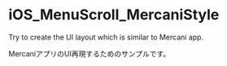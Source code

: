 # iOS_MenuScroll_MercaniStyle

Try to create the UI layout which is similar to Mercani app.

MercaniアプリのUI再現するためのサンプルです。
